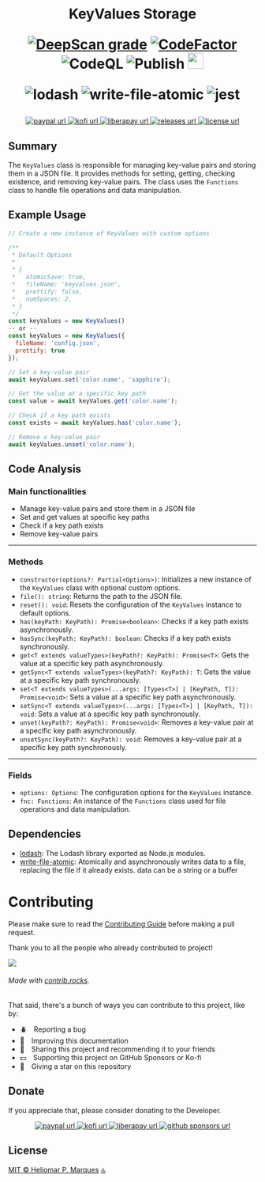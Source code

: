<span id="top"></span>
<h1 align="center">
  <br> KeyValues Storage

  [![DeepScan grade](https://deepscan.io/api/teams/19612/projects/25344/branches/791226/badge/grade.svg)](https://deepscan.io/dashboard#view=project&tid=19612&pid=25344&bid=791226) [![CodeFactor](https://www.codefactor.io/repository/github/heliomarpm/keyvalues-storage/badge)](https://www.codefactor.io/repository/github/heliomarpm/keyvalues-storage) ![CodeQL](https://github.com/heliomarpm/keyvalues-storage/actions/workflows/codeql.yml/badge.svg) ![Publish](https://github.com/heliomarpm/keyvalues-storage/actions/workflows/publish.yml/badge.svg) <a href="https://navto.me/heliomarpm" target="_blank"><img src="https://navto.me/assets/navigatetome-brand.png" width="32"/></a>

  ![lodash](https://img.shields.io/github/package-json/dependency-version/heliomarpm/keyvalues-storage/lodash)
  ![write-file-atomic](https://img.shields.io/github/package-json/dependency-version/heliomarpm/keyvalues-storage/write-file-atomic)
  ![jest](https://img.shields.io/github/package-json/dependency-version/heliomarpm/keyvalues-storage/dev/jest)
</h1>

<p align="center">
  <!-- PayPal -->
  <a href="https://bit.ly/support-heliomarpm" target="_blank" rel="noopener noreferrer">
    <img alt="paypal url" src="https://img.shields.io/badge/donate%20on-paypal-1C1E26?style=for-the-badge&labelColor=1C1E26&color=0475fe"/>
  </a>
  <!-- Ko-fi -->
  <a href="https://ko-fi.com/heliomarpm" target="_blank" rel="noopener noreferrer">
    <img alt="kofi url" src="https://img.shields.io/badge/kofi-1C1E26?style=for-the-badge&labelColor=1C1E26&color=ff5f5f"/>
  </a>
  <!-- LiberaPay -->  
  <a href="https://liberapay.com/heliomarpm" target="_blank" rel="noopener noreferrer">
     <img alt="liberapay url" src="https://img.shields.io/badge/liberapay-1C1E26?style=for-the-badge&labelColor=1C1E26&color=f6c915"/>
  </a>
  <!-- Version -->
  <a href="https://github.com/heliomarpm/keyvalues-storage/releases" target="_blank" rel="noopener noreferrer">
     <img alt="releases url" src="https://img.shields.io/github/v/release/heliomarpm/keyvalues-storage?style=for-the-badge&labelColor=1C1E26&color=2ea043"/>
  </a>  
  <!-- License -->
  <a href="https://github.com/heliomarpm/keyvalues-storage/blob/main/LICENSE" target="_blank" rel="noopener noreferrer">
    <img alt="license url" src="https://img.shields.io/badge/license%20-MIT-1C1E26?style=for-the-badge&labelColor=1C1E26&color=61ffca"/>
  </a>
</p>

## Summary
The `KeyValues` class is responsible for managing key-value pairs and storing them in a JSON file. It provides methods for setting, getting, checking existence, and removing key-value pairs. The class uses the `Functions` class to handle file operations and data manipulation.

## Example Usage
```javascript
// Create a new instance of KeyValues with custom options

/**
 * Default Options
 * 
 * {
 *   atomicSave: true,
 *   fileName: 'keyvalues.json',
 *   prettify: false,
 *   numSpaces: 2,
 * }
 */
const keyValues = new KeyValues()
-- or --
const keyValues = new KeyValues({
  fileName: 'config.json',
  prettify: true
});

// Set a key-value pair
await keyValues.set('color.name', 'sapphire');

// Get the value at a specific key path
const value = await keyValues.get('color.name');

// Check if a key path exists
const exists = await keyValues.has('color.name');

// Remove a key-value pair
await keyValues.unset('color.name');
```

## Code Analysis
### Main functionalities
- Manage key-value pairs and store them in a JSON file
- Set and get values at specific key paths
- Check if a key path exists
- Remove key-value pairs
___
### Methods
- `constructor(options?: Partial<Options>)`: Initializes a new instance of the `KeyValues` class with optional custom options.
- `file(): string`: Returns the path to the JSON file.
- `reset(): void`: Resets the configuration of the `KeyValues` instance to default options.
- `has(keyPath: KeyPath): Promise<boolean>`: Checks if a key path exists asynchronously.
- `hasSync(keyPath: KeyPath): boolean`: Checks if a key path exists synchronously.
- `get<T extends valueTypes>(keyPath?: KeyPath): Promise<T>`: Gets the value at a specific key path asynchronously.
- `getSync<T extends valueTypes>(keyPath?: KeyPath): T`: Gets the value at a specific key path synchronously.
- `set<T extends valueTypes>(...args: [Types<T>] | [KeyPath, T]): Promise<void>`: Sets a value at a specific key path asynchronously.
- `setSync<T extends valueTypes>(...args: [Types<T>] | [KeyPath, T]): void`: Sets a value at a specific key path synchronously.
- `unset(keyPath?: KeyPath): Promise<void>`: Removes a key-value pair at a specific key path asynchronously.
- `unsetSync(keyPath?: KeyPath): void`: Removes a key-value pair at a specific key path synchronously.
___
### Fields
- `options: Options`: The configuration options for the `KeyValues` instance.
- `fnc: Functions`: An instance of the `Functions` class used for file operations and data manipulation.


## Dependencies

- [lodash](https://lodash.com/): The Lodash library exported as Node.js modules.
- [write-file-atomic](https://github.com/npm/write-file-atomic): Atomically and asynchronously writes data to a file, replacing the file if it already exists. data can be a string or a buffer


# Contributing

Please make sure to read the [Contributing Guide](https://github.com/heliomarpm/keyvalues-storage/blob/master/docs/CONTRIBUTING.md) before making a pull request.


Thank you to all the people who already contributed to project!

<a href="https://github.com/heliomarpm/keyvalues-storage/graphs/contributors" target="_blank">
  <img src="https://contrib.rocks/image?repo=heliomarpm/keyvalues-storage" />
</a>

###### Made with [contrib.rocks](https://contrib.rocks).

That said, there's a bunch of ways you can contribute to this project, like by:

- :beetle: Reporting a bug
- :page_facing_up: Improving this documentation
- :rotating_light: Sharing this project and recommending it to your friends
- :dollar: Supporting this project on GitHub Sponsors or Ko-fi
- :star2: Giving a star on this repository


## Donate

If you appreciate that, please consider donating to the Developer.

<p align="center">
  <!-- PayPal -->
  <a href="https://bit.ly/paypal-udeler" target="_blank" rel="noopener noreferrer">
    <img alt="paypal url" src="https://img.shields.io/badge/donate%20on-paypal-1C1E26?style=for-the-badge&labelColor=1C1E26&color=0475fe"/>
  </a>
  <!-- Ko-fi -->
  <a href="https://ko-fi.com/heliomarpm" target="_blank" rel="noopener noreferrer">
    <img alt="kofi url" src="https://img.shields.io/badge/kofi-1C1E26?style=for-the-badge&labelColor=1C1E26&color=ff5f5f"/>
  </a>
  <!-- LiberaPay -->  
  <a href="https://liberapay.com/heliomarpm" target="_blank" rel="noopener noreferrer">
     <img alt="liberapay url" src="https://img.shields.io/badge/liberapay-1C1E26?style=for-the-badge&labelColor=1C1E26&color=f6c915"/>
  </a>  
  <!-- GitHub Sponsors -->
  <a href="https://github.com/sponsors/heliomarpm" target="_blank" rel="noopener noreferrer">
    <img alt="github sponsors url" src="https://img.shields.io/badge/GitHub%20-Sponsor-1C1E26?style=for-the-badge&labelColor=1C1E26&color=db61a2"/>
  </a>
</p>

## License

[MIT © Heliomar P. Marques](https://github.com/heliomarpm/keyvalues-storage/blob/main/LICENSE) <a href="#top">🔝</a>
